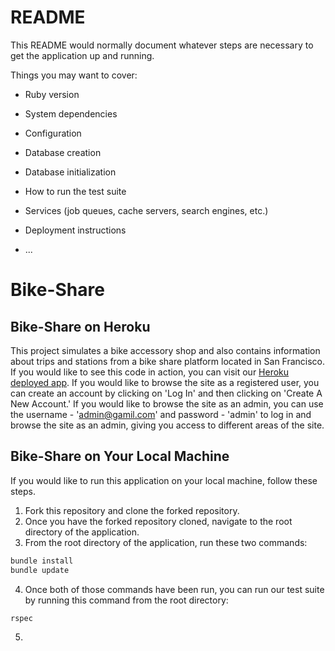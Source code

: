 # README

This README would normally document whatever steps are necessary to get the
application up and running.

Things you may want to cover:

* Ruby version

* System dependencies

* Configuration

* Database creation

* Database initialization

* How to run the test suite

* Services (job queues, cache servers, search engines, etc.)

* Deployment instructions

* ...

# Bike-Share

## Bike-Share on Heroku

This project simulates a bike accessory shop and also contains information about trips and stations from a bike share platform located in San Francisco. If you would like to see this code in action, you can visit our [Heroku deployed app](https://thawing-peak-97979.herokuapp.com/). If you would like to browse the site as a registered user, you can create an account by clicking on 'Log In' and then clicking on 'Create A New Account.' If you would like to browse the site as an admin, you can use the username - 'admin@gamil.com' and password - 'admin' to log in and browse the site as an admin, giving you access to different areas of the site. 

## Bike-Share on Your Local Machine

If you would like to run this application on your local machine, follow these steps. 


1. Fork this repository and clone the forked repository.
2. Once you have the forked repository cloned, navigate to the root directory of the application.
3. From the root directory of the application, run these two commands:
```ruby
bundle install
bundle update
```
4. Once both of those commands have been run, you can run our test suite by running this command from the root directory:
```ruby
rspec
```
5. 


